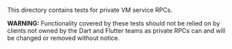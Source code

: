 This directory contains tests for private VM service RPCs.

**WARNING:** Functionality covered by these tests should not be relied on by clients not owned by the Dart and Flutter teams as private RPCs can and will be changed or removed without notice.